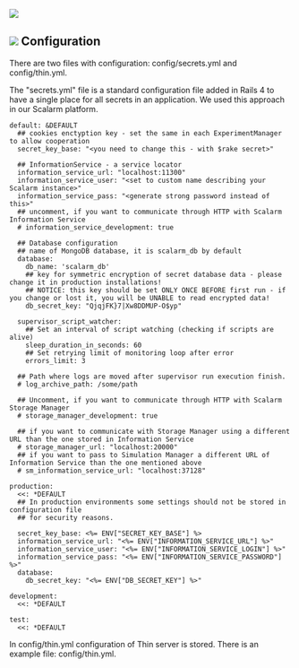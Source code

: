 [![](https://images.microbadger.com/badges/image/scalarm/scalarm_experiment_supervisor.svg)](https://microbadger.com/images/scalarm/scalarm_experiment_supervisor "Get your own image badge on microbadger.com")

[![](https://images.microbadger.com/badges/version/scalarm/scalarm_experiment_supervisor.svg)](https://microbadger.com/images/scalarm/scalarm_experiment_supervisor "Get your own version badge on microbadger.com")
Configuration
-------------
There are two files with configuration: config/secrets.yml and config/thin.yml.

The "secrets.yml" file is a standard configuration file added in Rails 4 to have a single place for all secrets in
an application. We used this approach in our Scalarm platform.

```
default: &DEFAULT
  ## cookies enctyption key - set the same in each ExperimentManager to allow cooperation
  secret_key_base: "<you need to change this - with $rake secret>"

  ## InformationService - a service locator
  information_service_url: "localhost:11300"
  information_service_user: "<set to custom name describing your Scalarm instance>"
  information_service_pass: "<generate strong password instead of this>"
  ## uncomment, if you want to communicate through HTTP with Scalarm Information Service
  # information_service_development: true

  ## Database configuration
  ## name of MongoDB database, it is scalarm_db by default
  database:
    db_name: 'scalarm_db'
    ## key for symmetric encryption of secret database data - please change it in production installations!
    ## NOTICE: this key should be set ONLY ONCE BEFORE first run - if you change or lost it, you will be UNABLE to read encrypted data!
    db_secret_key: "QjqjFK}7|Xw8DDMUP-O$yp"

  supervisor_script_watcher:
    ## Set an interval of script watching (checking if scripts are alive)
    sleep_duration_in_seconds: 60
    ## Set retrying limit of monitoring loop after error
    errors_limit: 3
    
  ## Path where logs are moved after supervisor run execution finish.
  # log_archive_path: /some/path

  ## Uncomment, if you want to communicate through HTTP with Scalarm Storage Manager
  # storage_manager_development: true

  ## if you want to communicate with Storage Manager using a different URL than the one stored in Information Service
  # storage_manager_url: "localhost:20000"
  ## if you want to pass to Simulation Manager a different URL of Information Service than the one mentioned above
  # sm_information_service_url: "localhost:37128"

production:
  <<: *DEFAULT
  ## In production environments some settings should not be stored in configuration file
  ## for security reasons.

  secret_key_base: <%= ENV["SECRET_KEY_BASE"] %>
  information_service_url: "<%= ENV["INFORMATION_SERVICE_URL"] %>"
  information_service_user: "<%= ENV["INFORMATION_SERVICE_LOGIN"] %>"
  information_service_pass: "<%= ENV["INFORMATION_SERVICE_PASSWORD"] %>"
  database:
    db_secret_key: "<%= ENV["DB_SECRET_KEY"] %>"

development:
  <<: *DEFAULT

test:
  <<: *DEFAULT
```

In config/thin.yml configuration of Thin server is stored. There is an example file: config/thin.yml.
